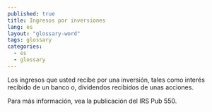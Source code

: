 ```yaml
---
published: true
title: Ingresos por inversiones
lang: es
layout: "glossary-word"
tags: glossary
categories:
  - es
  - glossary
---
```


Los ingresos que usted recibe por una inversión, tales como interés recibido de un banco o, dividendos recibidos de unas acciones.

Para más información, vea la publicación del  IRS Pub 550.
